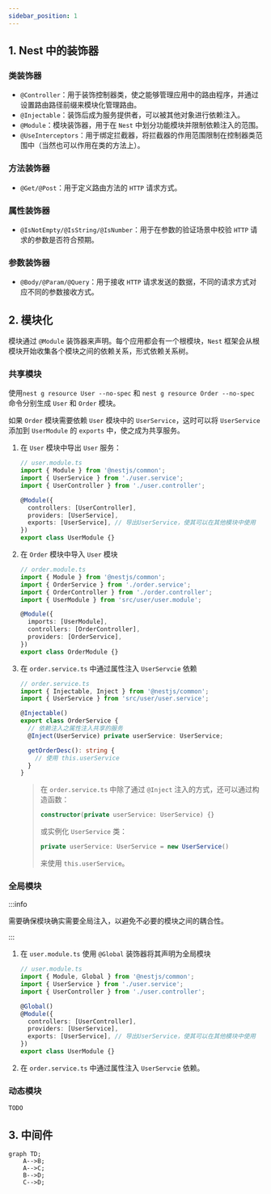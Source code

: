 ```yaml
---
sidebar_position: 1
---
```


## 1. Nest 中的装饰器
### 类装饰器
* `@Controller`：用于装饰控制器类，使之能够管理应用中的路由程序，并通过设置路由路径前缀来模块化管理路由。
* `@Injectable`：装饰后成为服务提供者，可以被其他对象进行依赖注入。
* `@Module`：模块装饰器，用于在 `Nest` 中划分功能模块并限制依赖注入的范围。
* `@UseInterceptors`：用于绑定拦截器，将拦截器的作用范围限制在控制器类范围中（当然也可以作用在类的方法上）。

### 方法装饰器

* `@Get/@Post`：用于定义路由方法的 `HTTP` 请求方式。

### 属性装饰器

* `@IsNotEmpty/@IsString/@IsNumber`：用于在参数的验证场景中校验 `HTTP` 请求的参数是否符合预期。

### 参数装饰器

* `@Body/@Param/@Query`：用于接收 `HTTP` 请求发送的数据，不同的请求方式对应不同的参数接收方式。

## 2. 模块化

模块通过 `@Module` 装饰器来声明。每个应用都会有一个根模块，`Nest` 框架会从根模块开始收集各个模块之间的依赖关系，形式依赖关系树。

### 共享模块

使用`nest g resource User --no-spec` 和 `nest g resource Order --no-spec` 命令分别生成 `User` 和 `Order` 模块。

如果 `Order` 模块需要依赖 `User` 模块中的 `UserService`，这时可以将 `UserService` 添加到 `UserModule` 的 `exports` 中，使之成为共享服务。

1. 在 `User` 模块中导出 `User` 服务：

   ```typescript
   // user.module.ts
   import { Module } from '@nestjs/common';
   import { UserService } from './user.service';
   import { UserController } from './user.controller';
   
   @Module({
     controllers: [UserController],
     providers: [UserService],
     exports: [UserService], // 导出UserService，使其可以在其他模块中使用
   })
   export class UserModule {}
   ```

2. 在 `Order` 模块中导入 `User` 模块

   ```ts
   // order.module.ts
   import { Module } from '@nestjs/common';
   import { OrderService } from './order.service';
   import { OrderController } from './order.controller';
   import { UserModule } from 'src/user/user.module';
   
   @Module({
     imports: [UserModule],
     controllers: [OrderController],
     providers: [OrderService],
   })
   export class OrderModule {}
   ```

3. 在 `order.service.ts` 中通过属性注入 `UserServcie` 依赖

   ```typescript
   // order.service.ts
   import { Injectable, Inject } from '@nestjs/common';
   import { UserService } from 'src/user/user.service';
   
   @Injectable()
   export class OrderService {
     // 依赖注入之属性注入共享的服务
     @Inject(UserService) private userService: UserService;
   
     getOrderDesc(): string {
       // 使用 this.userService
     }
   }
   ```

   > 在 `order.service.ts` 中除了通过 `@Inject` 注入的方式，还可以通过构造函数：
   >
   > ```   typescript
   > constructor(private userService: UserService) {}
   > ```
   >
   > 或实例化 `UserService` 类：
   >
   > ```typescript
   > private userService: UserService = new UserService()
   > ```
   >
   > 来使用 `this.userService`。

### 全局模块

:::info

需要确保模块确实需要全局注入，以避免不必要的模块之间的耦合性。

:::

1. 在 `user.module.ts` 使用 `@Global` 装饰器将其声明为全局模块

   ```typescript
   // user.module.ts
   import { Module, Global } from '@nestjs/common';
   import { UserService } from './user.service';
   import { UserController } from './user.controller';
   
   @Global()
   @Module({
     controllers: [UserController],
     providers: [UserService],
     exports: [UserService], // 导出UserService，使其可以在其他模块中使用
   })
   export class UserModule {}
   ```

2. 在 `order.service.ts` 中通过属性注入 `UserServcie` 依赖。

### 动态模块 

`TODO`

## 3. 中间件

```mermaid
graph TD;
    A-->B;
    A-->C;
    B-->D;
    C-->D;
```



